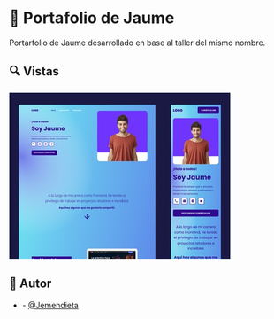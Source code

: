 # 💎 Portafolio de Jaume

Portarfolio de Jaume desarrollado en base al taller del mismo nombre.

## 🔍 Vistas

![Image text](https://github.com/Jemendieta/portafolio-Jaume/blob/main/Thumbnail-portafolio_jaume.jpg)

## 🌟 Autor

- **<Jorge Mendieta>** - [@Jemendieta](https://github.com/Jemendieta)
